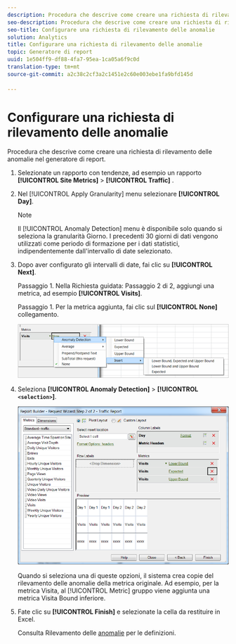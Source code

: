 ```yaml
---
description: Procedura che descrive come creare una richiesta di rilevamento delle anomalie nel generatore di report.
seo-description: Procedura che descrive come creare una richiesta di rilevamento delle anomalie nel generatore di report.
seo-title: Configurare una richiesta di rilevamento delle anomalie
solution: Analytics
title: Configurare una richiesta di rilevamento delle anomalie
topic: Generatore di report
uuid: 1e504ff9-df88-4fa7-95ea-1ca05a6f9c0d
translation-type: tm+mt
source-git-commit: a2c38c2cf3a2c1451e2c60e003ebe1fa9bfd145d

---
```



# Configurare una richiesta di rilevamento delle anomalie

Procedura che descrive come creare una richiesta di rilevamento delle anomalie nel generatore di report.

1. Selezionate un rapporto con tendenze, ad esempio un rapporto **[!UICONTROL Site Metrics]** &gt; **[!UICONTROL Traffic]** .
1. Nel [!UICONTROL Apply Granularity] menu selezionare **[!UICONTROL Day]**.

   >[!NOTE]
   >
   >Il [!UICONTROL Anomaly Detection] menu è disponibile solo quando si seleziona la granularità Giorno. I precedenti 30 giorni di dati vengono utilizzati come periodo di formazione per i dati statistici, indipendentemente dall'intervallo di date selezionato.

1. Dopo aver configurato gli intervalli di date, fai clic su **[!UICONTROL Next]**.

   Passaggio 1. Nella Richiesta guidata: Passaggio 2 di 2, aggiungi una metrica, ad esempio **[!UICONTROL Visits]**.

   Passaggio 1. Per la metrica aggiunta, fai clic sul **[!UICONTROL None]** collegamento.

   ![Risultato passaggio](assets/anomaly_select.png)

1. Seleziona **[!UICONTROL Anomaly Detection]** &gt; **[!UICONTROL `<selection>`]**.

   ![Informazioni sul passaggio](assets/anomaly_visit.png)

   Quando si seleziona una di queste opzioni, il sistema crea copie del rilevamento delle anomalie della metrica originale. Ad esempio, per la metrica Visita, al [!UICONTROL Metric] gruppo viene aggiunta una metrica Visita Bound inferiore.
1. Fate clic su **[!UICONTROL Finish]** e selezionate la cella da restituire in Excel.

   Consulta Rilevamento delle [anomalie](../../../analyze/analysis-workspace/virtual-analyst/c-anomaly-detection/anomaly-detection.md#concept_9476D6C093334B1A8044AE63835BDBE7) per le definizioni.
